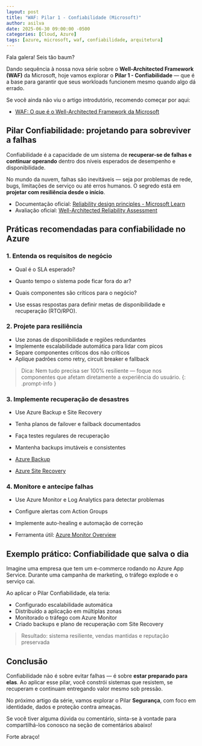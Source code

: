 ```yaml
---
layout: post
title: "WAF: Pilar 1 - Confiabilidade (Microsoft)"
author: asilva
date: 2025-06-30 09:00:00 -0500
categories: [Cloud, Azure]
tags: [azure, microsoft, waf, confiabilidade, arquitetura]
---
```


Fala galera! Seis tão baum?

Dando sequência à nossa nova série sobre o **Well-Architected Framework (WAF)** da Microsoft, hoje vamos explorar o **Pilar 1 - Confiabilidade** — que é a base para garantir que seus workloads funcionem mesmo quando algo dá errado.

Se você ainda não viu o artigo introdutório, recomendo começar por aqui:  

- [WAF: O que é o Well-Architected Framework da Microsoft](https://unicast.com.br/posts/waf-o-que-e-o-well-architected-framework-da-microsoft/)

## **Pilar Confiabilidade: projetando para sobreviver a falhas**

Confiabilidade é a capacidade de um sistema de **recuperar-se de falhas e continuar operando** dentro dos níveis esperados de desempenho e disponibilidade.

No mundo da nuvem, falhas são inevitáveis — seja por problemas de rede, bugs, limitações de serviço ou até erros humanos. O segredo está em **projetar com resiliência desde o início**.

- Documentação oficial: [Reliability design principles - Microsoft Learn](https://learn.microsoft.com/en-us/azure/well-architected/reliability/principles)  
- Avaliação oficial: [Well-Architected Reliability Assessment](https://github.com/Azure/Well-Architected-Reliability-Assessment)  

## **Práticas recomendadas para confiabilidade no Azure**

### 1. **Entenda os requisitos de negócio**

- Qual é o SLA esperado?
- Quanto tempo o sistema pode ficar fora do ar?
- Quais componentes são críticos para o negócio?

- Use essas respostas para definir metas de disponibilidade e recuperação (RTO/RPO).

### 2. **Projete para resiliência**

- Use zonas de disponibilidade e regiões redundantes
- Implemente escalabilidade automática para lidar com picos
- Separe componentes críticos dos não críticos
- Aplique padrões como retry, circuit breaker e fallback

> Dica: Nem tudo precisa ser 100% resiliente — foque nos componentes que afetam diretamente a experiência do usuário.
{: .prompt-info }

### 3. **Implemente recuperação de desastres**

- Use Azure Backup e Site Recovery
- Tenha planos de failover e failback documentados
- Faça testes regulares de recuperação
- Mantenha backups imutáveis e consistentes

- [Azure Backup](https://learn.microsoft.com/pt-br/azure/backup/backup-overview)  
- [Azure Site Recovery](https://learn.microsoft.com/pt-br/azure/site-recovery/site-recovery-overview)

### 4. **Monitore e antecipe falhas**

- Use Azure Monitor e Log Analytics para detectar problemas
- Configure alertas com Action Groups
- Implemente auto-healing e automação de correção

- Ferramenta útil: [Azure Monitor Overview](https://learn.microsoft.com/pt-br/azure/azure-monitor/overview)

## **Exemplo prático: Confiabilidade que salva o dia**

Imagine uma empresa que tem um e-commerce rodando no Azure App Service. Durante uma campanha de marketing, o tráfego explode e o serviço cai.

Ao aplicar o Pilar Confiabilidade, ela teria:

- Configurado escalabilidade automática
- Distribuído a aplicação em múltiplas zonas
- Monitorado o tráfego com Azure Monitor
- Criado backups e plano de recuperação com Site Recovery

> Resultado: sistema resiliente, vendas mantidas e reputação preservada

## **Conclusão**

Confiabilidade não é sobre evitar falhas — é sobre **estar preparado para elas**. Ao aplicar esse pilar, você constrói sistemas que resistem, se recuperam e continuam entregando valor mesmo sob pressão.

No próximo artigo da série, vamos explorar o Pilar **Segurança**, com foco em identidade, dados e proteção contra ameaças.

Se você tiver alguma dúvida ou comentário, sinta-se à vontade para compartilhá-los conosco na seção de comentários abaixo!

Forte abraço!  
